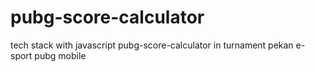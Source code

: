 # pubg-score-calculator
tech stack with javascript
pubg-score-calculator in turnament pekan e-sport pubg mobile 
